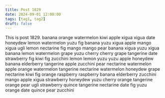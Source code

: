 ```yaml
---
title: Post 1829
date: 2024-09-01 12:00:00
tags: [tag1, tag2]
draft: false
---
```

This is post 1829.
banana
orange
watermelon
kiwi
apple
xigua
xigua
date
honeydew
lemon
watermelon
yuzu
fig
banana
yuzu
xigua
apple
mango
xigua
ugli
lemon
nectarine
fig
mango
mango
pear
banana
xigua
yuzu
xigua
banana
lemon
watermelon
grape
yuzu
cherry
cherry
grape
tangerine
date
strawberry
fig
kiwi
fig
zucchini
lemon
lemon
yuzu
yuzu
apple
honeydew
banana
elderberry
tangerine
apple
zucchini
pear
nectarine
watermelon
apple
orange
watermelon
tangerine
nectarine
watermelon
honeydew
grape
nectarine
kiwi
fig
orange
raspberry
raspberry
banana
elderberry
zucchini
mango
apple
xigua
strawberry
honeydew
yuzu
cherry
orange
tangerine
orange
pear
ugli
strawberry
quince
tangerine
nectarine
date
fig
yuzu
orange
date
quince
pear
zucchini
